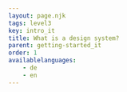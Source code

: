 ```yaml
---
layout: page.njk
tags: level3
key: intro_it
title: What is a design system?
parent: getting-started_it
order: 1
availablelanguages: 
    - de
    - en
---
```

